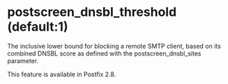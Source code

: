 # postscreen_dnsbl_threshold (default:1) 

 The inclusive lower bound for blocking a remote SMTP client, based on
its combined DNSBL score as defined with the postscreen_dnsbl_sites
parameter. 

 This feature is available in Postfix 2.8.  



